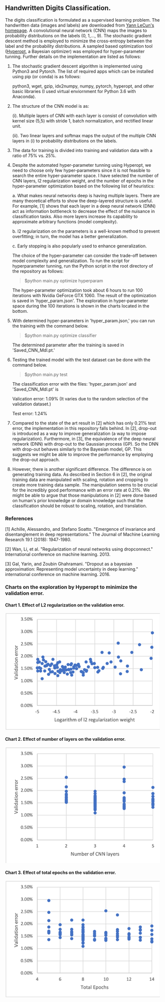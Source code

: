 ##  Handwritten Digits Classification.
The digits classification is formulated as a supervised learning problem. The handwritten data (images and labels) are downloaded from [Yann LeCun's homepage](http://yann.lecun.com/exdb/mnist "yann.lecun.com"). A convolutional neural network (CNN) maps the images to probability distributions on the labels (0, 1,..., 9). The stochastic gradient descent method is employed to minimize the cross-entropy between the label and the probability distributions. A sampled based optimization tool ([Hyperopt](https://hyperopt.github.io/hyperopt/), a Bayesian optimizer) was employed for hyper-parameter tunning. Further details on the implementation are listed as follows:

1. The stochastic gradient descent algorithm is implemented using Python3 and Pytorch. The list of required apps which can be installed using pip (or conda) is as follows:
    <p>python3, wget, gzip, idx2numpy, numpy, pytorch, hyperopt, and other basic libraries
     (I used virtual enviornment for Python 3.6 with Anaconda).</p>

2. The structure of the CNN model is as:
    <p> (i). Multiple layers of CNN with each layer is consist of convolution with kernel size (5,5) with stride 1, batch normalization, and rectified linear unit.
    </p>
    <p> (ii). Two linear layers and softmax maps the output of the multiple CNN layers in (i) to probability distributions on the labels.
    </p>

3. The data for training is divided into training and validation data with a ratio of 75% vs. 25%.


4. Despite the automated hyper-parameter tunning using Hyperopt, we need to choose only few hyper-parameters since it is not feasible to search the entire hyper-parameter space. I have selected the number of CNN layers, l2 regularization weight, and the number of epochs in the hyper-parameter optimization based on the following list of heuristics:
    <p> a. What makes neural networks deep is having multiple layers. There are many theoretical efforts to show the deep-layered structure is useful. For example, [1] shows that each layer in a deep neural network (DNN) act as information bottleneck to decrease the effect of the nuisance in classification tasks. Also more layers increase its capability to approximate arbitrary functions (model complexity).  
    </p>
    <p> b. l2 regularization on the parameters is a well-known method to prevent overfitting; in turn, the model has a better generalization.
    </p>
    <p> c. Early stopping is also popularly used to enhance generalization.
    </p>
    The choice of the hyper-parameter can consider the trade-off between model complexity and generalization. To run the script for hyperparameter tunning, run the Python script in the root directory of the repository as follows:

    > $python main.py optimize hyperparam

    The hyper-parameter optimization took about 6 hours to run 100 iterations with Nvidia GeForce GTX 1060. The result of the optimization is saved in 'hyper_param.json'. The exploration in hyper-parameter space during the 100 iterations is shown in the charts located in the bottom.

5. With determined hyper-parameters in 'hyper_param.json,' you can run the training with the command below.

    > $python main.py optimize classifier

    The determined parameter after the training is saved in 'Saved_CNN_Mdl.pt.' 
    
6. Testing the trained model with the test dataset can be done with the command below.

    > $python main.py test

    The classification error with the files: 'hyper_param.json' and 'Saved_CNN_Mdl.pt' is
    <p> Valication error:  1.09% (It varies due to the random selection of the validation dataset.)
    </p>

    <p> Test error:  1.24% 
    </p>
 

7. Compared to the state of the art result in [2] which has only 0.21% test error, the implementation in this repository falls behind. In [2], drop-out is introduced as a way to improve generalization (a way to impose regularization). Furthermore, in [3], the equivalence of the deep neural network (DNN) with drop-out to the Gaussian process (GP). So the DNN with drop-out behaves similarly to the Bayesian model, GP. This suggests we might be able to improve the performance by employing the drop-out approach.

8. However, there is another significant difference. The difference is on generating training data. As described in Section 6 in [2], the original training data are manipulated with scaling, rotation and cropping to create more training data sample. The manipulation seems to be crucial for the incredibly good performance with an error rate at 0.21%. We might be able to argue that those manipulations in [2] were done based on human's prior knowledge or domain knowledge such that the classification should be robust to scaling, rotation, and translation. 



### References
[1] Achille, Alessandro, and Stefano Soatto. "Emergence of invariance and disentanglement in deep representations." The Journal of Machine Learning Research 19.1 (2018): 1947-1980.

[2] Wan, Li, et al. "Regularization of neural networks using dropconnect." International conference on machine learning. 2013.

[3] Gal, Yarin, and Zoubin Ghahramani. "Dropout as a bayesian approximation: Representing model uncertainty in deep learning." international conference on machine learning. 2016.

### Charts on the exploration by Hyperopt to minimize the validation error.

#### Chart 1. Effect of L2 regularization on the validation error.
![Chart 1](/charts/chart1.png)

#### Chart 2. Effect of number of layers on the validation error.
![Chart 2](/charts/chart2.png)

#### Chart 3. Effect of total epochs on the validation error.
![Chart 3](/charts/chart3.png)